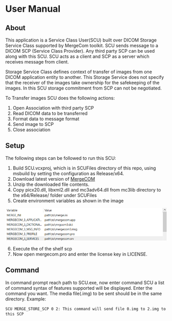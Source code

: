 # User Manual

## About

This application is a Service Class User(SCU) built over DICOM Storage Service Class supported by MergeCom toolkit. SCU sends message to a DICOM SCP (Service Class Provider). Any third party SCP can be used along with this SCU. SCU acts as a client and SCP as a server which receives message from client.

Storage Service Class defines context of transfer of images from one DICOM application entity to another. This Storage Service does not specify that the receiver of the images take ownership for the safekeeping of the images. In this SCU storage commitment from SCP can not be negotiated.

To Transfer images SCU does the following actions:

1. Open Association with third party SCP
2. Read DICOM data to be transferred
3. Format data to message format
4. Send image to SCP
5. Close association

## Setup

The following steps can be followed to run this SCU:

1. Build SCU.vcxproj, which is in SCUFiles directory of this repo, using msbuild by setting the configuration as Release/x64.
2. Download latest version of [MergeCOM](http://estore.merge.com/mergecom3/download-thanks.aspx?productId=b1534ecc-1e57-480c-b5ca-5681b30e996f)
3. Unzip the downloaded file contents.
4. Copy picx20.dll, libxml2.dll and mc3adv64.dll from mc3lib directory to the x64/Release/ folder under SCUFiles
5. Create environment variables as shown in the image

![alt text](https://github.com/Engin-Boot/transfer-images-s1b1/blob/master/images/Environment_variables.png)

6. Execute the of the shelf scp
7. Now open mergecom.pro and enter the license key in LICENSE.

## Command
In command prompt reach path to SCU.exe, now enter command SCU a list of command syntax of features supported will be displayed. Enter the command you want. The media file(.img) to be sent should be in the same directory.
Example:
```
SCU MERGE_STORE_SCP 0 2: This command will send file 0.img to 2.img to this SCP
```
